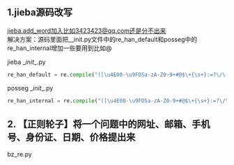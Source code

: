 ## 1.jieba源码改写
jieba.add_word加入比如3423423@qq.com还是分不出来<br>
解决方案：源码里面把__init.py文件中的re_han_default和posseg中的re_han_internal增加一些要用到比如@

jieba \__init__.py
```python
re_han_default = re.compile("([\u4E00-\u9FD5a-zA-Z0-9+#@$\+{\s+}:=?\/\-&\._%]+)", re.U)
```
posseg \__init__.py
```python
re_han_internal = re.compile("([\u4E00-\u9FD5a-zA-Z0-9+#@$\+{\s+}:=?\/\-&\._%]+)")
```

## 2. 【正则轮子】将一个问题中的网址、邮箱、手机号、身份证、日期、价格提出来

bz_re.py
